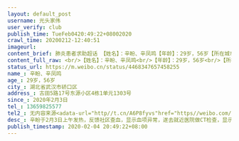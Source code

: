 ```yaml
---
layout: default_post
username: 光头家伟
user_verify: club
publish_time: TueFeb0420:49:22+08002020
crawl_time: 20200212-12:40:51
imageurl: 
content_brief: 肺炎患者求助超话 【姓名】：辛盼、辛凤鸣【年龄】：29岁，56岁【所在城市】：湖北省武汉市硚口区【所在小区、社区】：古田5路17号东源小区4栋1单元1303号【患病时间】：2020年2月3日【病情描述】：辛盼于2月3日上午发热，反馈社区查血，显示血项异常，遂去就近医院做CT检查，显示肺部成片 ...全文
content_full_raw: <br/>【姓名】：辛盼、辛凤鸣<br/>【年龄】：29岁，56岁<br/>【所在城市】：湖北省武汉市硚口区<br/>【所在小区、社区】：古田5路17号东源小区4栋1单元1303号<br/>【患病时间】：2020年2月3日<br/><br/>【病情描述】：辛盼于2月3日上午发热，反馈社区查血，显示血项异常，遂去就近医院做CT检查，显示肺部成片磨玻璃状溢出影，医生CT确认为新型肺炎，病例注明为病毒性肺炎，但未做核酸检测，当天因医院药物短缺，仅开1天的药物，要求回家隔离。2月4日早高烧至38.7度，药物基本无效且极度缺乏！上报社区，社区反馈会尽快安排有空床位的话进行收治，但基本无反馈！<br/><br/>其父几天前也有发热咳嗽症状，今日做了胸部CT，结果基本一致，还伴随其他肝方面基础疾病。<br/><br/>目前父女二人已CT确诊为新冠肺炎，但无检测试剂，无医院收治，在家隔离条件有限，只会加重病情，且易感染家人，恳请媒体关注，帮忙协调确诊收治，家中还有年迈的爷爷奶奶，2月3号之前也密切接触，属于高危人群，情况危急，恳请帮助。<br/><br/>【联系方式】：13659825577<br/>【其他紧急联系人】：无<br/><br/>内容来源：<adata-url="http://t.cn/A6P8fyvs"href="https://weibo.com/1837869620/IsFVUsVwP?from=page_1005051837869620_profile&amp;wvr=6&amp;mod=weibotime&amp;type=comment"data-hide=""><spanclass='url-icon'><imgstyle='width:1rem;height:1rem'src='https://h5.sinaimg.cn/upload/2015/09/25/3/timeline_card_small_web_default.png'></span><spanclass="surl-text">网页链接</span></a>
status_url: https://m.weibo.cn/status/4468347657458255
name_: 辛盼、辛凤鸣
age_: 29岁，56岁
city_: 湖北省武汉市硚口区
address_: 古田5路17号东源小区4栋1单元1303号
since_: 2020年2月3日
tel_: 13659825577
tel2_: 无内容来源<adata-url="http//t.cn/A6P8fyvs"href="https//weibo.com/1837869620/IsFVUsVwP?from=page_1005051837869620_profile&amp;wvr=6&amp;mod=weibotime&amp;type=comment"data-hide=""><spanclass='url-icon'><imgstyle='width1rem;height1rem'src='https//h5.sinaimg.cn/upload/2015/09/25/3/timeline_card_small_web_default.png'></span><spanclass="surl-text">网页链接</span></a>
desc_: 辛盼于2月3日上午发热，反馈社区查血，显示血项异常，遂去就近医院做CT检查，显示肺部成片磨玻璃状溢出影，医生CT确认为新型肺炎，病例注明为病毒性肺炎，但未做核酸检测，当天因医院药物短缺，仅开1天的药物，要求回家隔离。2月4日早高烧至38.7度，药物基本无效且极度缺乏！上报社区，社区反馈会尽快安排有空床位的话进行收治，但基本无反馈！其父几天前也有发热咳嗽症状，今日做了胸部CT，结果基本一致，还伴随其他肝方面基础疾病。目前父女二人已CT确诊为新冠肺炎，但无检测试剂，无医院收治，在家隔离条件有限，只会加重病情，且易感染家人，恳请媒体关注，帮忙协调确诊收治，家中还有年迈的爷爷奶奶，2月3号之前也密切接触，属于高危人群，情况危急，恳请帮助。
publish_timestamp: 2020-02-04 20:49:22+08:00
---
```

